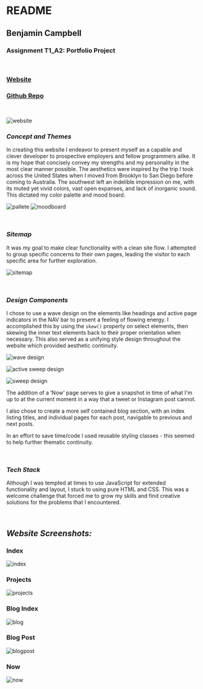 # README
## Benjamin Campbell 
### Assignment T1_A2: Portfolio Project    
&nbsp;
### [Website](https://benjamin-campbell-t1-a2.vercel.app/)
### [Github Repo](https://github.com/bccbass/BenjaminCampbell_T1A2/tree/main/src)
&nbsp;

![website](./docs/index-desktop%20.png)

### *Concept and Themes*
In creating this website I endeavor to present myself as a capable and clever developer to prospective employers and fellow programmers alike. It is my hope that concisely convey my strengths and my personality in the most clear manner possible. The aesthetics were inspired by the trip I took across the United States when I moved from Brooklyn to San Diego before coming to Australia. The southwest left an indelible impression on me, with its muted yet vivid colors, vast open expanses, and lack of inorganic sound. This dictated my color palette and mood board.

![pallete](./docs/pallete.png)
![moodboard](./docs/portfolio%20moodboard.png)

&nbsp;
### *Sitemap*
 It was my goal to make clear functionality with a clean site flow. I attempted to group specific concerns to their own pages, leading the visitor to each specific area for further exploration. 

![sitemap](./docs/T1A2%20SITEMAP.png)

&nbsp;
### *Design Components*
I chose to use a wave design on the elements like headings and active page indicators in the NAV bar to present a feeling of flowing energy. I accomplished this by using the ``` skew() ``` property on select elements, then skewing the inner text elements back to their proper orientation when necessary. This also served as a unifying style design throughout the website which provided aesthetic continuity.

![wave design](./docs/components/heading-compononent-project.png)

![active sweep design](./docs/components/sweep-component.png)

![sweep design](./docs/active-nav-link.png)




The addition of a ‘Now’ page serves to give a snapshot in time of what I'm up to at the current moment in a way that a tweet or Instagram post cannot. 

I also chose to create a more self contained blog section, with an index listing titles, and individual pages for each post, navigable to previous and next posts. 

In an effort to save time/code I used reusable styling classes -  this seemed to help further thematic continuity.

&nbsp;
### *Tech Stack*
Although I was tempted at times to use JavaScript for extended functionality and layout, I stuck to using pure HTML and CSS. This was a welcome challenge that forced me to grow my skills and find creative solutions for the problems that I encountered. 

&nbsp;
&nbsp;
&nbsp;
## *Website Screenshots:*
### Index
![index](./docs/portfolio-screenshots/homepage.png)
&nbsp;

### Projects
![projects](./docs/portfolio-screenshots/projects.html.png)
&nbsp;

### Blog Index
![blog](./docs/portfolio-screenshots/blogindex.html.png)
&nbsp;

### Blog Post
![blogpost](./docs/portfolio-screenshots/blogpost.png)
&nbsp;

### Now
![now](./docs/portfolio-screenshots/now.html.png)
